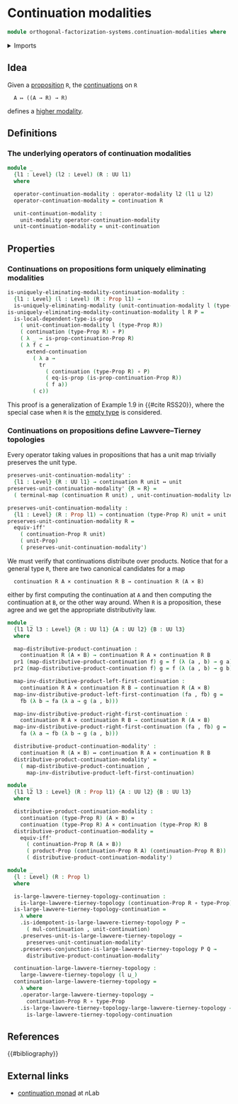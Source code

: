 # Continuation modalities

```agda
module orthogonal-factorization-systems.continuation-modalities where
```

<details><summary>Imports</summary>

```agda
open import foundation.action-on-identifications-functions
open import foundation.continuations
open import foundation.dependent-pair-types
open import foundation.equality-cartesian-product-types
open import foundation.evaluation-functions
open import foundation.function-extensionality
open import foundation.logical-equivalences
open import foundation.type-arithmetic-cartesian-product-types
open import foundation.unit-type
open import foundation.universal-property-cartesian-product-types
open import foundation.universal-property-equivalences
open import foundation.universe-levels

open import foundation-core.cartesian-product-types
open import foundation-core.equivalences
open import foundation-core.function-types
open import foundation-core.identity-types
open import foundation-core.propositions
open import foundation-core.retractions
open import foundation-core.sections
open import foundation-core.transport-along-identifications

open import orthogonal-factorization-systems.large-lawvere-tierney-topologies
open import orthogonal-factorization-systems.local-types
open import orthogonal-factorization-systems.modal-operators
open import orthogonal-factorization-systems.uniquely-eliminating-modalities
```

</details>

## Idea

Given a [proposition](foundation-core.propositions.md) `R`, the
[continuations](foundation.continuations.md) on `R`

```text
  A ↦ ((A → R) → R)
```

defines a
[higher modality](orthogonal-factorization-systems.higher-modalities.md).

## Definitions

### The underlying operators of continuation modalities

```agda
module _
  {l1 : Level} (l2 : Level) (R : UU l1)
  where

  operator-continuation-modality : operator-modality l2 (l1 ⊔ l2)
  operator-continuation-modality = continuation R

  unit-continuation-modality :
    unit-modality operator-continuation-modality
  unit-continuation-modality = unit-continuation
```

## Properties

### Continuations on propositions form uniquely eliminating modalities

```agda
is-uniquely-eliminating-modality-continuation-modality :
  {l1 : Level} (l : Level) (R : Prop l1) →
  is-uniquely-eliminating-modality (unit-continuation-modality l (type-Prop R))
is-uniquely-eliminating-modality-continuation-modality l R P =
  is-local-dependent-type-is-prop
    ( unit-continuation-modality l (type-Prop R))
    ( continuation (type-Prop R) ∘ P)
    ( λ _ → is-prop-continuation-Prop R)
    ( λ f c →
      extend-continuation
        ( λ a →
          tr
            ( continuation (type-Prop R) ∘ P)
            ( eq-is-prop (is-prop-continuation-Prop R))
            ( f a))
        ( c))
```

This proof is a generalization of Example 1.9 in {{#cite RSS20}}, where the
special case when `R` is the [empty type](foundation-core.empty-types.md) is
considered.

### Continuations on propositions define Lawvere–Tierney topologies

Every operator taking values in propositions that has a unit map trivially
preserves the unit type.

```agda
preserves-unit-continuation-modality' :
  {l1 : Level} {R : UU l1} → continuation R unit ↔ unit
preserves-unit-continuation-modality' {R = R} =
  ( terminal-map (continuation R unit) , unit-continuation-modality lzero R)

preserves-unit-continuation-modality :
  {l1 : Level} (R : Prop l1) → continuation (type-Prop R) unit ≃ unit
preserves-unit-continuation-modality R =
  equiv-iff'
    ( continuation-Prop R unit)
    ( unit-Prop)
    ( preserves-unit-continuation-modality')
```

We must verify that continuations distribute over products. Notice that for a
general type `R`, there are two canonical candidates for a map

```text
  continuation R A × continuation R B → continuation R (A × B)
```

either by first computing the continuation at `A` and then computing the
continuation at `B`, or the other way around. When `R` is a proposition, these
agree and we get the appropriate distributivity law.

```agda
module _
  {l1 l2 l3 : Level} {R : UU l1} {A : UU l2} {B : UU l3}
  where

  map-distributive-product-continuation :
    continuation R (A × B) → continuation R A × continuation R B
  pr1 (map-distributive-product-continuation f) g = f (λ (a , b) → g a)
  pr2 (map-distributive-product-continuation f) g = f (λ (a , b) → g b)

  map-inv-distributive-product-left-first-continuation :
    continuation R A × continuation R B → continuation R (A × B)
  map-inv-distributive-product-left-first-continuation (fa , fb) g =
    fb (λ b → fa (λ a → g (a , b)))

  map-inv-distributive-product-right-first-continuation :
    continuation R A × continuation R B → continuation R (A × B)
  map-inv-distributive-product-right-first-continuation (fa , fb) g =
    fa (λ a → fb (λ b → g (a , b)))

  distributive-product-continuation-modality' :
    continuation R (A × B) ↔ continuation R A × continuation R B
  distributive-product-continuation-modality' =
    ( map-distributive-product-continuation ,
      map-inv-distributive-product-left-first-continuation)

module _
  {l1 l2 l3 : Level} (R : Prop l1) {A : UU l2} {B : UU l3}
  where

  distributive-product-continuation-modality :
    continuation (type-Prop R) (A × B) ≃
    continuation (type-Prop R) A × continuation (type-Prop R) B
  distributive-product-continuation-modality =
    equiv-iff'
      ( continuation-Prop R (A × B))
      ( product-Prop (continuation-Prop R A) (continuation-Prop R B))
      ( distributive-product-continuation-modality')
```

```agda
module _
  {l : Level} (R : Prop l)
  where

  is-large-lawvere-tierney-topology-continuation :
    is-large-lawvere-tierney-topology (continuation-Prop R ∘ type-Prop)
  is-large-lawvere-tierney-topology-continuation =
    λ where
    .is-idempotent-is-large-lawvere-tierney-topology P →
      ( mul-continuation , unit-continuation)
    .preserves-unit-is-large-lawvere-tierney-topology →
      preserves-unit-continuation-modality'
    .preserves-conjunction-is-large-lawvere-tierney-topology P Q →
      distributive-product-continuation-modality'

  continuation-large-lawvere-tierney-topology :
    large-lawvere-tierney-topology (l ⊔_)
  continuation-large-lawvere-tierney-topology =
    λ where
    .operator-large-lawvere-tierney-topology →
      continuation-Prop R ∘ type-Prop
    .is-large-lawvere-tierney-topology-large-lawvere-tierney-topology →
      is-large-lawvere-tierney-topology-continuation
```

## References

{{#bibliography}}

## External links

- [continuation monad](https://ncatlab.org/nlab/show/continuation+monad) at
  $n$Lab
